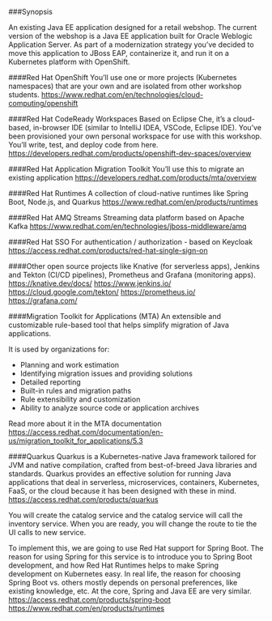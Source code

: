 ###Synopsis

An existing Java EE application designed for a retail webshop. The current version of the webshop is a Java EE application built for Oracle Weblogic Application Server. As part of a modernization strategy you’ve decided to move this application to JBoss EAP, containerize it, and run it on a Kubernetes platform with OpenShift.

####Red Hat OpenShift 
You’ll use one or more projects (Kubernetes namespaces) that are your own and are isolated from other workshop students.
https://www.redhat.com/en/technologies/cloud-computing/openshift

####Red Hat CodeReady Workspaces
Based on Eclipse Che, it’s a cloud-based, in-browser IDE (similar to IntelliJ IDEA, VSCode, Eclipse IDE). You’ve been provisioned your own personal workspace for use with this workshop. You’ll write, test, and deploy code from here.
https://developers.redhat.com/products/openshift-dev-spaces/overview

####Red Hat Application Migration Toolkit 
You’ll use this to migrate an existing application
https://developers.redhat.com/products/mta/overview

####Red Hat Runtimes
A collection of cloud-native runtimes like Spring Boot, Node.js, and Quarkus
https://www.redhat.com/en/products/runtimes

####Red Hat AMQ Streams 
Streaming data platform based on Apache Kafka
https://www.redhat.com/en/technologies/jboss-middleware/amq

####Red Hat SSO 
For authentication / authorization - based on Keycloak
https://access.redhat.com/products/red-hat-single-sign-on

####Other open source projects like Knative (for serverless apps), Jenkins and Tekton (CI/CD pipelines), Prometheus and Grafana (monitoring apps).
https://knative.dev/docs/
https://www.jenkins.io/
https://cloud.google.com/tekton/
https://prometheus.io/
https://grafana.com/

####Migration Toolkit for Applications (MTA) 
An extensible and customizable rule-based tool that helps simplify migration of Java applications.

It is used by organizations for:
<ul>
    <li>Planning and work estimation
    <li>Identifying migration issues and providing solutions
    <li>Detailed reporting
    <li>Built-in rules and migration paths
    <li>Rule extensibility and customization
    <li>Ability to analyze source code or application archives
</ul>

Read more about it in the MTA documentation
https://access.redhat.com/documentation/en-us/migration_toolkit_for_applications/5.3

####Quarkus
Quarkus is a Kubernetes-native Java framework tailored for JVM and native compilation, crafted from best-of-breed Java libraries and standards. Quarkus provides an effective solution for running Java applications that deal in serverless, microservices, containers, Kubernetes, FaaS, or the cloud because it has been designed with these in mind.
https://access.redhat.com/products/quarkus

You will create the catalog service and the catalog service will call the inventory service. When you are ready, you will change the route to tie the UI calls to new service.

To implement this, we are going to use Red Hat support for Spring Boot. The reason for using Spring for this service is to introduce you to Spring Boot development, and how Red Hat Runtimes helps to make Spring development on Kubernetes easy. In real life, the reason for choosing Spring Boot vs. others mostly depends on personal preferences, like existing knowledge, etc. At the core, Spring and Java EE are very similar.
https://access.redhat.com/products/spring-boot
https://www.redhat.com/en/products/runtimes